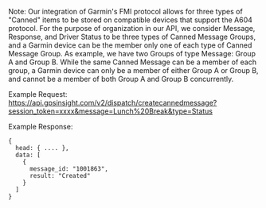 Note: Our integration of Garmin's FMI protocol allows for three types of "Canned" items to be stored on compatible devices that support the A604 protocol. For the purpose of organization in our API, we consider Message, Response, and Driver Status to be three types of Canned Message Groups, and a Garmin device can be the member only one of each type of Canned Message Group. As example, we have two Groups of type Message: Group A and Group B. While the same Canned Message can be a member of each group, a Garmin device can only be a member of either Group A or Group B, and cannot be a member of both Group A and Group B concurrently.

Example Request: https://api.gpsinsight.com/v2/dispatch/createcannedmessage?session_token=xxxx&message=Lunch%20Break&type=Status

Example Response:

    {
      head: { .... },
      data: [
        {
          message_id: "1001863",
          result: "Created"
        }
      ]
    }
